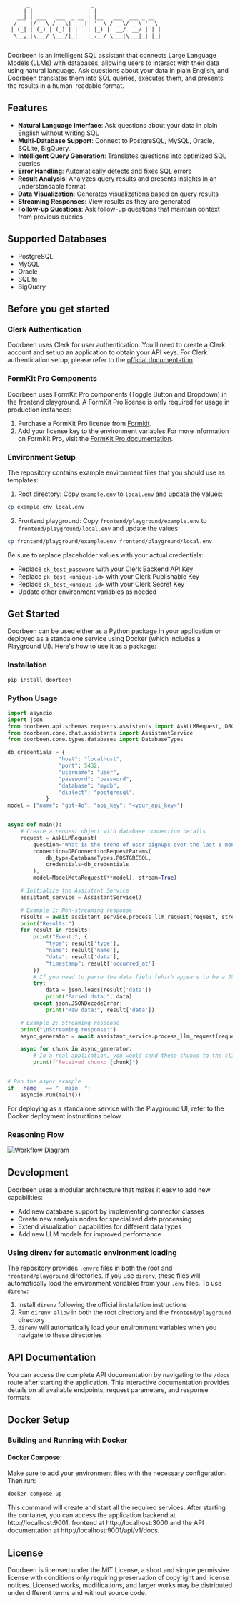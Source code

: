 ```
      _                   _                       
     | |                 | |                      
   __| | ___   ___  _ __ | |__   ___  ___ _ __   
  / _` |/ _ \ / _ \| '__|| '_ \ / _ \/ _ \ '_ \  
 | (_| | (_) | (_) | |   | |_) |  __/  __/ | | | 
  \__,_|\___/ \___/|_|   |_.__/ \___|\___|_| |_| 
                                                  
```

Doorbeen is an intelligent SQL assistant that connects Large Language Models (LLMs) with databases, allowing users to interact with their data using natural language. Ask questions about your data in plain English, and Doorbeen translates them into SQL queries, executes them, and presents the results in a human-readable format.

## Features
- **Natural Language Interface**: Ask questions about your data in plain English without writing SQL
- **Multi-Database Support**: Connect to PostgreSQL, MySQL, Oracle, SQLite, BigQuery.
- **Intelligent Query Generation**: Translates questions into optimized SQL queries
- **Error Handling**: Automatically detects and fixes SQL errors
- **Result Analysis**: Analyzes query results and presents insights in an understandable format
- **Data Visualization**: Generates visualizations based on query results
- **Streaming Responses**: View results as they are generated
- **Follow-up Questions**: Ask follow-up questions that maintain context from previous queries


## Supported Databases

- PostgreSQL
- MySQL  
- Oracle
- SQLite
- BigQuery

## Before you get started

### Clerk Authentication
Doorbeen uses Clerk for user authentication. You'll need to create a Clerk account and set up an application to obtain your API keys.
For Clerk authentication setup, please refer to the [official documentation](https://clerk.com/docs/quickstarts/setup-clerk).

### FormKit Pro Components
Doorbeen uses FormKit Pro components (Toggle Button and Dropdown) in the frontend playground. A FormKit Pro license is only required for usage in production instances:
1. Purchase a FormKit Pro license from [Formkit](https://formkit.com/).
2. Add your license key to the environment variables
For more information on FormKit Pro, visit the [FormKit Pro documentation](https://formkit.com/pro).


### Environment Setup
The repository contains example environment files that you should use as templates:
1. Root directory: Copy `example.env` to `local.env` and update the values:
```bash
cp example.env local.env
```

2. Frontend playground: Copy `frontend/playground/example.env` to `frontend/playground/local.env` and update the values:
```bash
cp frontend/playground/example.env frontend/playground/local.env
```
Be sure to replace placeholder values with your actual credentials:
- Replace `sk_test_password` with your Clerk Backend API Key
- Replace `pk_test_<unique-id>` with your Clerk Publishable Key
- Replace `sk_test_<unique-id>` with your Clerk Secret Key
- Update other environment variables as needed



## Get Started

Doorbeen can be used either as a Python package in your application or deployed as a standalone service using Docker (which includes a Playground UI). Here's how to use it as a package:

### Installation

```bash
pip install doorbeen
```

### Python Usage

```python
import asyncio
import json
from doorbeen.api.schemas.requests.assistants import AskLLMRequest, DBConnectionRequestParams, ModelMetaRequest
from doorbeen.core.chat.assistants import AssistantService
from doorbeen.core.types.databases import DatabaseTypes

db_credentials = {
                "host": "localhost",
                "port": 5432,
                "username": "user",
                "password": "password",
                "database": "mydb",
                "dialect": "postgresql",
            }
model = {"name": "gpt-4o", "api_key": "<your_api_key>"}


async def main():
    # Create a request object with database connection details
    request = AskLLMRequest(
        question="What is the trend of user signups over the last 6 months, broken down by region?",
        connection=DBConnectionRequestParams(
            db_type=DatabaseTypes.POSTGRESQL,
            credentials=db_credentials
        ),
        model=ModelMetaRequest(**model), stream=True)

    # Initialize the Assistant Service
    assistant_service = AssistantService()

    # Example 1: Non-streaming response
    results = await assistant_service.process_llm_request(request, stream=False)
    print("Results:")
    for result in results:
        print("Event:", {
            "type": result['type'],
            "name": result['name'],
            "data": result['data'],
            "timestamp": result['occurred_at']
        })
        # If you need to parse the data field (which appears to be a JSON string)
        try:
            data = json.loads(result['data'])
            print("Parsed data:", data)
        except json.JSONDecodeError:
            print("Raw data:", result['data'])

    # Example 2: Streaming response
    print("\nStreaming response:")
    async_generator = await assistant_service.process_llm_request(request, stream=True)

    async for chunk in async_generator:
        # In a real application, you would send these chunks to the client
        print(f"Received chunk: {chunk}")


# Run the async example
if __name__ == "__main__":
    asyncio.run(main())
```

For deploying as a standalone service with the Playground UI, refer to the Docker deployment instructions below.

### Reasoning Flow
![Workflow Diagram](./doorbeen/api/workflow.png)


## Development

Doorbeen uses a modular architecture that makes it easy to add new capabilities:

- Add new database support by implementing connector classes
- Create new analysis nodes for specialized data processing
- Extend visualization capabilities for different data types
- Add new LLM models for improved performance

### Using direnv for automatic environment loading
The repository provides `.envrc` files in both the root and `frontend/playground` directories. If you use `direnv`, these files will automatically load the environment variables from your `.env` files.
To use `direnv`:
1. Install `direnv` following the official installation instructions
2. Run `direnv allow` in both the root directory and the `frontend/playground` directory
3. `direnv` will automatically load your environment variables when you navigate to these directories

## API Documentation

You can access the complete API documentation by navigating to the `/docs` route after starting the application. This interactive documentation provides details on all available endpoints, request parameters, and response formats.

## Docker Setup

### Building and Running with Docker

#### Docker Compose:
Make sure to add your environment files with the necessary configuration.
Then run:
```bash
docker compose up
```
This command will create and start all the required services.
After starting the container, you can access the application backend at http://localhost:9001, frontend at http://localhost:3000 and the API documentation at http://localhost:9001/api/v1/docs.


## License

Doorbeen is licensed under the MIT License, a short and simple permissive license with conditions only requiring preservation of copyright and license notices. Licensed works, modifications, and larger works may be distributed under different terms and without source code.
